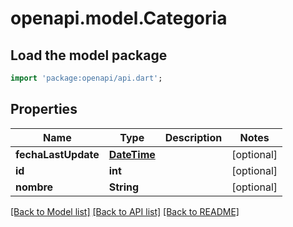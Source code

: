 # openapi.model.Categoria

## Load the model package
```dart
import 'package:openapi/api.dart';
```

## Properties
Name | Type | Description | Notes
------------ | ------------- | ------------- | -------------
**fechaLastUpdate** | [**DateTime**](DateTime.md) |  | [optional] 
**id** | **int** |  | [optional] 
**nombre** | **String** |  | [optional] 

[[Back to Model list]](../README.md#documentation-for-models) [[Back to API list]](../README.md#documentation-for-api-endpoints) [[Back to README]](../README.md)


